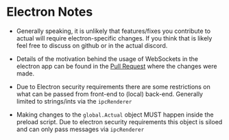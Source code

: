 # Electron Notes

* Generally speaking, it is unlikely that features/fixes you contribute to actual will require electron-specific changes. If you think that is likely feel free to discuss on github or in the actual discord.

* Details of the motivation behind the usage of WebSockets in the electron app can be found in the [Pull Request](https://github.com/actualbudget/actual/pull/1003) where the changes were made.

* Due to Electron security requirements there are some restrictions on what can be passed from front-end to (local) back-end. Generally limited to strings/ints via the `ipcRenderer` 

* Making changes to the `global.Actual` object MUST happen inside the preload script. Due to electron security requirements this object is siloed and can only pass messages via `ipcRenderer`

